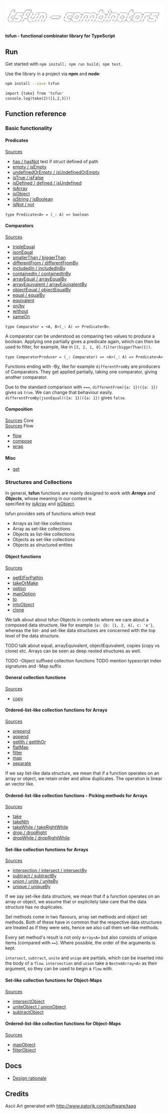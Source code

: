 ![alt](splash.png)                                            

**tsfun - functional combinator library for TypeScript**

## Run

Get started with `npm install; npm run build; npm test`.

Use the library in a project via **npm** and **node**:

```bash
npm install --save tsfun
```

```
import {take} from 'tsfun'
console.log(take(2)([1,2,3]))
```

## Function reference

### Basic functionality

#### Predicates

[Sources](test/predicates.spec.ts)

* [has / hasNot](test/predicates/has.spec.ts) test if struct defined of path
* [empty / isEmpty](test/predicates/is_empty.spec.ts)
* [undefinedOrEmpty / isUndefinedOrEmpty](test/predicates/is_undefined_or_empty.spec.ts)
* [isTrue / isFalse](test/predicates/is_true.spec.ts)
* [isDefined / defined / isUndefined](test/predicates/is_defined.spec.ts)
* [isArray](test/predicates/is_array.spec.ts)
* [isObject](test/predicates/is_object.spec.ts)
* [isString / isBoolean](test/predicates/is_string.spec.ts)
* [isNot / not](test/predicates/is_not.spec.ts)

`type Predicate<A> = (_: A) => boolean`

#### Comparators

[Sources](src/comparators.ts)

* [tripleEqual](test/comparators/triple_equal.spec.ts)
* [jsonEqual](test/comparators/json_equal.spec.ts)
* [smallerThan / biggerThan](test/comparators/smaller_than.spec.ts)
* [differentFrom / differentFromBy](test/comparators/different_from.spec.ts)
* [includedIn / includedInBy](test/comparators/included_in.spec.ts)
* [containedIn / containedInBy](test/comparators/contained_in.spec.ts)
* [arrayEqual / arrayEqualBy](test/comparators/array_equal.spec.ts)
* [arrayEquivalent / arrayEquivalentBy](test/comparators/array_equivalent.spec.ts)
* [objectEqual / objectEqualBy](test/comparators/object_equal.spec.ts)
* [equal / equalBy](test/comparators/equal.spec.ts)
* [equivalent](test/comparators/equivalent.spec.ts)
* [on/by](test/comparators/on.spec.ts)
* [without](test/comparators/without.spec.ts)
* [sameOn](test/comparators/same_on.spec.ts)

`type Comparator = <A, B>(_: A) => Predicate<B>`.

A comparator can be understood as comparing two values to produce a boolean. 
Applying one partially gives a predicate again, which can then be used to filter,
for example, like in `[3, 2, 1, 0].filter(biggerThan(1))`.

`type ComparatorProducer = (_: Comparator) => <A>(_: A) => Predicate<A>`

Functions ending with -By, like for example `differentFromBy` are producers of
Comparators. They get applied partially, taking one comparator, 
giving another comparator.

Due to the standard comparison with `===`, 
`differentFrom({a: 1})({a: 1})` gives us `true`. We can change that
behaviour easily.
`differentFromBy(jsonEqual)({a: 1})({a: 1})` gives `false`.

#### Composition

[Sources](src/core.ts) Core<br>
[Sources](src/flow.ts) Flow

* [flow](test/core/flow.spec.ts)
* [compose](test/core/compose.spec.ts)
* [wrap](test/core/wrap.spec.ts)

#### Misc

* [get](test/core/wrap.spec.ts)

### Structures and Collections

In general, **tsfun** functions are mainly designed to 
work with ***Arrays*** and ***Objects***, whose 
meaning in our context is  
specified by
[isArray](test/predicates/is_array.spec.ts) and
[isObject](test/predicates/is_object.spec.ts).

tsfun provides sets of functions which treat

* Arrays as list-like collections
* Array as set-like collections
* Objects as list-like collections
* Objects as set-like collections
* Objects as structured entites 

#### Object functions

[Sources](src/objects.ts)  

* [getElForPathIn](test/objects/get_el_for_path_in.spec.ts)
* [takeOrMake](test/objects/take_or_make.spec.ts)
* [option](test/objects/option.spec.ts)
* [mapOption](test/objects/map_option.spec.ts)
* [to](test/objects/to.spec.ts)
* [intoObject](test/objects/into_object.spec.ts)
* [clone](test/objects/clone.spec.ts)

We talk about about tsfun Objects in contexts where we 
care about a composed data structure, like
for example `{a: {b: [1, 2, 4], c: 'e'}`, whereas the list- 
and set-like data structures are concerned with the top level of the data structure.

TODO talk about equal, arrayEquivalent, objectEquivalent, copies (copy vs clone) etc.
Arrays can be seen as deep nested structures as well.

TODO -Object suffixed collection functions 
TODO mention typescript index signatures and -Map suffix

#### General collection functions

[Sources](src/collections/coll.ts)

* [copy](test/collections/copy.spec.ts)

#### Ordered-list-like collection functions for Arrays

[Sources](src/collections/arrays_list_like.ts)

* [prepend](test/collections/arrays_list_like/prepend.spec.ts)
* [append](test/collections/arrays_list_like/append.spec.ts)
* [getIth / getIthOr](test/collections/arrays_list_like/get_ith.spec.ts)
* [flatMap](test/collections/arrays_list_like/flat_map.spec.ts)
* [filter](test/collections/arrays_list_like/filter.spec.ts)
* [map](test/collections/arrays_list_like/map.spec.ts)
* [separate](test/collections/arrays_list_like/separate.spec.ts)

If we say list-like data structure, we mean that if a 
function operates on an array or object, we retain order
and allow duplicates. The operation is linear an vector like.

#### Ordered-list-like collection functions - Picking methods for Arrays

[Sources](src/collections/arrays_list_like_pick.ts)

* [take](test/collections/arrays_list_like/take.spec.ts)
* [takeNth](test/collections/arrays_list_like/take_nth.spec.ts)
* [takeWhile / takeRightWhile](test/collections/arrays_list_like/take_while.spec.ts)
* [drop / dropRight](test/collections/arrays_list_like/drop.spec.ts)
* [dropWhile / dropRightWhile](test/collections/arrays_list_like/drop_while.spec.ts)

#### Set-like collection functions for Arrays

[Sources](src/collections/arrays_set_like.ts)

* [intersection / intersect / intersectBy](test/collections/arrays_set_like/intersect.spec.ts)
* [subtract / subtractBy](test/collections/arrays_set_like/subtract.spec.ts)
* [union / unite / uniteBy](test/collections/arrays_set_like/union.spec.ts)
* [unique / uniqueBy](test/collections/arrays_set_like/unique.spec.ts)

If we say set-like data structure, we mean that if a 
function operates on an array or object, we assume that 
or explicitely take care that the data structure has
no duplicates.

Set methods come in two flavours, array set methods and object set methods.
Both of these have in common that the respective data structures are treated 
as if they were sets, hence we also call them set-like methods.

Every set method's result is not only `Array<A>` but also consists 
of unique items (compared with `==`). Where possible, the order of 
the arguments is kept.

`intersect`, `subtract`, `unite` and `uniqe` are partials, which can be inserted
into the body of a `flow`. `intersection` and `union` take a `NestedArray<A>` as
their argument, so they can be used to begin a `flow` with.

#### Set-like collection functions for Object-Maps

[Sources](src/collections/objects_set_like.ts)

* [intersectObject](test/collections/objects_set_like/intersect_object.spec.ts)
* [uniteObject / unionObject](test/collections/objects_set_like/unite_object.spec.ts)
* [subtractObject](test/collections/objects_set_like/subtract_object.spec.ts)

#### Ordered-list-like collection functions for Object-Maps

[Sources](src/collections/objects_list_like.ts)

* [mapObject](test/collections/objects_list_like/map_object.spec.ts)
* [filterObject](test/collections/objects_list_like/filter_object.spec.ts)

## Docs

* [Design rationale](doc/design.md) 
 
## Credits 
 
Ascii Art generated with http://www.patorjk.com/software/taag









